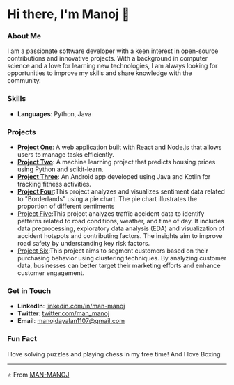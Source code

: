 
# Hi there, I'm Manoj 👋

### About Me
I am a passionate software developer with a keen interest in open-source contributions and innovative projects. With a background in computer science and a love for learning new technologies, I am always looking for opportunities to improve my skills and share knowledge with the community.

### Skills
- **Languages**: Python, Java

### Projects
- **[Project One](https://github.com/MAN-MANOJ/project-one](https://github.com/MAN-MANOJ/-Age-Data-Analysis-Project-))**: A web application built with React and Node.js that allows users to manage tasks efficiently.
- **[Project Two](https://github.com/MAN-MANOJ/project-two](https://github.com/MAN-MANOJ/-Data-Cleaning-and-Exploratory-Data-Analysis-EDA-Project-))**: A machine learning project that predicts housing prices using Python and scikit-learn.
- **[Project Three](https://github.com/MAN-MANOJ/project-three](https://github.com/MAN-MANOJ/-An-Decision-Tree-Classifier-to-Predict-Customer-Purchases-))**: An Android app developed using Java and Kotlin for tracking fitness activities.
- **[Project Four](https://github.com/MAN-MANOJ/-Visualizing-Sentiment-Data-Borderlands-Analysis-)**:This project analyzes and visualizes sentiment data related to "Borderlands" using a pie chart. The pie chart illustrates the proportion of different sentiments 
- [Project Five](https://github.com/MAN-MANOJ/Traffic-Risk-Analysis-):This project analyzes traffic accident data to identify patterns related to road conditions, weather, and time of day. It includes data preprocessing, exploratory data analysis (EDA)
 and visualization of accident hotspots and contributing factors. The insights aim to improve road safety by understanding key risk factors.
- [Project Six](https://github.com/MAN-MANOJ/Customer-Segmentation-Through-Clustering-):This project aims to segment customers based on their purchasing behavior using clustering techniques. By analyzing customer data, businesses can better target their marketing efforts and enhance customer engagement.


### Get in Touch
- **LinkedIn**: [linkedin.com/in/man-manoj](https://linkedin.com/in/man-manoj)
- **Twitter**: [twitter.com/man_manoj](https://twitter.com/man_manoj)
- **Email**: manojdayalan1107@gmail.com

### Fun Fact
I love solving puzzles and playing chess in my free time!
And I love Boxing

---

⭐️ From [MAN-MANOJ](https://github.com/MAN-MANOJ)
